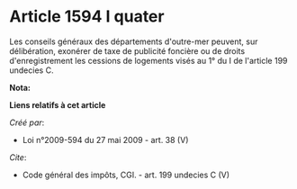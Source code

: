 # Article 1594 I quater

Les conseils généraux des départements d'outre-mer peuvent, sur délibération, exonérer de taxe de publicité foncière ou de
droits d'enregistrement les cessions de logements visés au 1° du I de l'article 199 undecies C.

**Nota:**



**Liens relatifs à cet article**

_Créé par_:

  - Loi n°2009-594 du 27 mai 2009 - art. 38 (V)

_Cite_:

  - Code général des impôts, CGI. - art. 199 undecies C (V)
